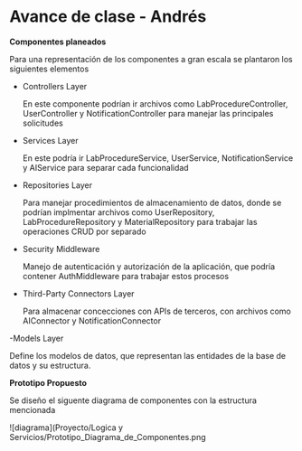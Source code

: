# Avance de clase - Andrés

**Componentes planeados**

Para una representación de los componentes a gran escala se plantaron los siguientes elementos

- Controllers Layer
  
    En este componente podrían ir archivos como LabProcedureController, UserController y NotificationController para manejar las principales solicitudes
  
- Services Layer
  
    En este podría ir LabProcedureService, UserService, NotificationService y AIService para separar cada funcionalidad

- Repositories Layer
  
    Para manejar procedimientos de almacenamiento de datos, donde se podrían implmentar archivos como UserRepository, LabProcedureRepository y MaterialRepository para trabajar las operaciones CRUD por separado
  
- Security Middleware
  
    Manejo de autenticación y autorización de la aplicación, que podría contener AuthMiddleware para trabajar estos procesos

- Third-Party Connectors Layer
  
    Para almacenar concecciones con APIs de terceros, con archivos como AIConnector y NotificationConnector

-Models Layer
  
  Define los modelos de datos, que representan las entidades de la base de datos y su estructura.
    
**Prototipo Propuesto**

Se diseño el siguente diagrama de componentes con la estructura mencionada

![diagrama](Proyecto/Logica y Servicios/Prototipo_Diagrama_de_Componentes.png


